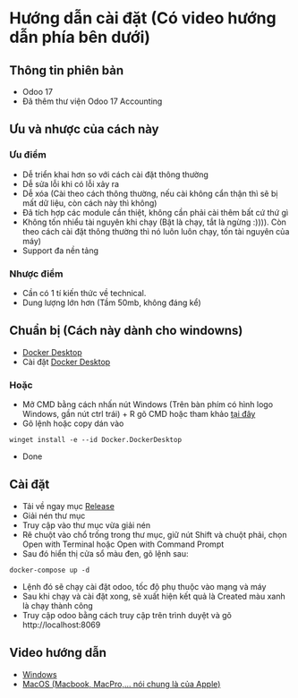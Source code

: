 # Hướng dẫn cài đặt (Có video hướng dẫn phía bên dưới)

## Thông tin phiên bản

- Odoo 17
- Đã thêm thư viện Odoo 17 Accounting
## Ưu và nhược của cách này

### Ưu điểm

- Dễ triển khai hơn so với cách cài đặt thông thường
- Dễ sửa lỗi khi có lỗi xảy ra
- Dễ xóa (Cài theo cách thông thường, nếu cài không cẩn thận thì sẽ bị mất dữ liệu, còn cách này thì không)
- Đã tích hợp các module cần thiệt, không cần phải cài thêm bất cứ thứ gì
- Không tốn nhiểu tài nguyên khi chạy (Bật là chạy, tắt là ngừng :)))). Còn theo cách cài đặt thông thường thì nó luôn luôn chạy, tốn tài nguyên của máy)
- Support đa nền tảng

### Nhược điểm
- Cần có 1 tí kiến thức về technical.
- Dung lượng lớn hơn (Tầm 50mb, không đáng kể)

## Chuẩn bị (Cách này dành cho windowns)

- [Docker Desktop](https://www.docker.com/products/docker-desktop/)
- Cài đặt [Docker Desktop](https://www.docker.com/products/docker-desktop/)
### Hoặc
- Mở CMD bằng cách nhấn nút Windows (Trên bàn phím có hình logo Windows, gần nút ctrl trái) + R gõ CMD hoặc tham khảo [tại đây](https://quantrimang.com/cong-nghe/thu-thuat-khoi-chay-command-prompt-nhanh-chong-tren-windows-10-118680)
- Gõ lệnh hoặc copy dán vào

```
winget install -e --id Docker.DockerDesktop
```

- Done
## Cài đặt

- Tải về ngay mục [Release](https://github.com/PhucChiVas161/odoo-erp-docker/releases)
- Giải nén thư mục
- Truy cập vào thư mục vừa giải nén
- Rê chuột vào chổ trống trong thư mục, giữ nút Shift và chuột phải, chọn Open with Terminal hoặc Open with Command Prompt
- Sau đó hiển thị cửa sổ màu đen, gõ lệnh sau:

```
docker-compose up -d
```

- Lệnh đó sẽ chạy cài đặt odoo, tốc độ phụ thuộc vào mạng và máy
- Sau khi chạy và cài đặt xong, sẽ xuất hiện kết quả là Created màu xanh là chạy thành công
- Truy cập odoo bằng cách truy cập trên trình duyệt và gõ http://localhost:8069

## Video hướng dẫn
- [Windows](https://www.youtube.com/watch?v=FjjfyuB0In0)
- [MacOS (Macbook, MacPro,... nói chung là của Apple)](https://www.youtube.com/watch?v=ZMmPEiG77Sg)
